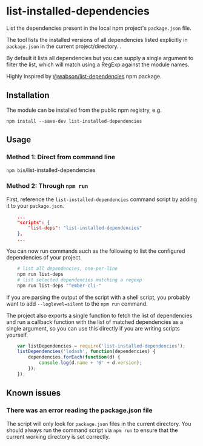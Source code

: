 # list-installed-dependencies

List the dependencies present in the local npm project's `package.json` file.

The tool lists the installed versions of all dependencies listed explicitly in `package.json` in the current project/directory. .

By default it lists all dependencies but you can supply a single argument to filter the list, which will match using a RegExp against the module names.

Highly inspired by [@wabson/list-dependencies](https://github.com/wabson/list-dependencies) npm package.

Installation
------------

The module can be installed from the public npm registry, e.g.

    npm install --save-dev list-installed-dependencies

Usage
-----

### Method 1: Direct from command line

`npm bin`/list-installed-dependencies

### Method 2: Through `npm run`

First, reference the `list-installed-dependencies` command script by adding it to your
`package.json`.

```json
    ...
    "scripts": {
        "list-deps": "list-installed-dependencies"
    },
    ...
```

You can now run commands such as the following to list the configured dependencies of your project.

```bash
    # list all dependencies, one-per-line
    npm run list-deps
    # list selected dependencies matching a regexp
    npm run list-deps "^ember-cli-"
```

If you are parsing the output of the script with a shell script, you probably want
to add `--loglevel=silent` to the `npm run` command.

The project also exports a single function to fetch the list of dependencies and run
a callback function with the list of matched dependencies as a single argument, so
you can use this directly if you are writing scripts yourself.

```js
    var listDependencies = require('list-installed-dependencies');
    listDependencies('lodash', function(dependencies) {
        dependencies.forEach(function(d) {
            console.log(d.name + '@' + d.version);
        });
    });
```

Known issues
------------

### There was an error reading the package.json file

The script will only look for `package.json` files in the current directory. You
should always run the command script via `npm run` to ensure that the current
working directory is set correctly.
